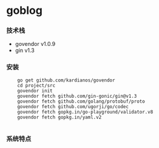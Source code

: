 # goblog

### 技术栈

* govendor v1.0.9
* gin v1.3

### 安装
```
    go get github.com/kardianos/govendor
    cd project/src
    govendor init
    govendor fetch github.com/gin-gonic/gin@v1.3
    govendor fetch github.com/golang/protobuf/proto
    govendor fetch github.com/ugorji/go/codec
    govendor fetch gopkg.in/go-playground/validator.v8
    govendor fetch gopkg.in/yaml.v2
    

```


### 系统特点


